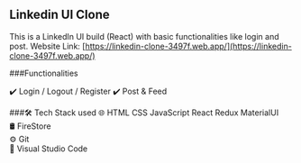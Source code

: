 ## Linkedin UI Clone

This is a LinkedIn UI build (React) with basic functionalities like login and post.
Website Link: [https://linkedin-clone-3497f.web.app/](https://linkedin-clone-3497f.web.app/)

###Functionalities

✔️ Login / Logout / Register
✔️ Post & Feed

###🛠  Tech Stack used
🌐   HTML CSS JavaScript React Redux MaterialUI \
🛢   FireStore\
⚙️   Git \
🔧   Visual Studio Code
